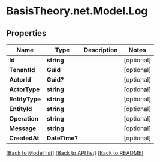 
# BasisTheory.net.Model.Log

## Properties

Name | Type | Description | Notes
------------ | ------------- | ------------- | -------------
**Id** | **string** |  | [optional] 
**TenantId** | **Guid** |  | [optional] 
**ActorId** | **Guid?** |  | [optional] 
**ActorType** | **string** |  | [optional] 
**EntityType** | **string** |  | [optional] 
**EntityId** | **string** |  | [optional] 
**Operation** | **string** |  | [optional] 
**Message** | **string** |  | [optional] 
**CreatedAt** | **DateTime?** |  | [optional] 

[[Back to Model list]](../README.md#documentation-for-models)
[[Back to API list]](../README.md#documentation-for-api-endpoints)
[[Back to README]](../README.md)


